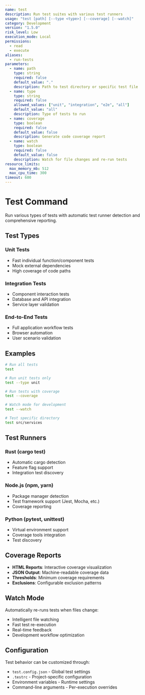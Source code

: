 ```yaml
---
name: test
description: Run test suites with various test runners
usage: "test [path] [--type <type>] [--coverage] [--watch]"
category: Development
version: "1.5.0"
risk_level: Low
execution_mode: Local
permissions:
  - read
  - execute
aliases:
  - run-tests
parameters:
  - name: path
    type: string
    required: false
    default_value: "."
    description: Path to test directory or specific test file
  - name: type
    type: string
    required: false
    allowed_values: ["unit", "integration", "e2e", "all"]
    default_value: "all"
    description: Type of tests to run
  - name: coverage
    type: boolean
    required: false
    default_value: false
    description: Generate code coverage report
  - name: watch
    type: boolean
    required: false
    default_value: false
    description: Watch for file changes and re-run tests
resource_limits:
  max_memory_mb: 512
  max_cpu_time: 300
timeout: 600
---
```


# Test Command

Run various types of tests with automatic test runner detection and comprehensive reporting.

## Test Types

### Unit Tests
- Fast individual function/component tests
- Mock external dependencies
- High coverage of code paths

### Integration Tests
- Component interaction tests
- Database and API integration
- Service layer validation

### End-to-End Tests
- Full application workflow tests
- Browser automation
- User scenario validation

## Examples

```bash
# Run all tests
test

# Run unit tests only
test --type unit

# Run tests with coverage
test --coverage

# Watch mode for development
test --watch

# Test specific directory
test src/services
```

## Test Runners

### Rust (cargo test)
- Automatic cargo detection
- Feature flag support
- Integration test discovery

### Node.js (npm, yarn)
- Package manager detection
- Test framework support (Jest, Mocha, etc.)
- Coverage reporting

### Python (pytest, unittest)
- Virtual environment support
- Coverage tools integration
- Test discovery

## Coverage Reports

- **HTML Reports**: Interactive coverage visualization
- **JSON Output**: Machine-readable coverage data
- **Thresholds**: Minimum coverage requirements
- **Exclusions**: Configurable exclusion patterns

## Watch Mode

Automatically re-runs tests when files change:
- Intelligent file watching
- Fast test re-execution
- Real-time feedback
- Development workflow optimization

## Configuration

Test behavior can be customized through:
- `test.config.json` - Global test settings
- `.testrc` - Project-specific configuration
- Environment variables - Runtime settings
- Command-line arguments - Per-execution overrides
